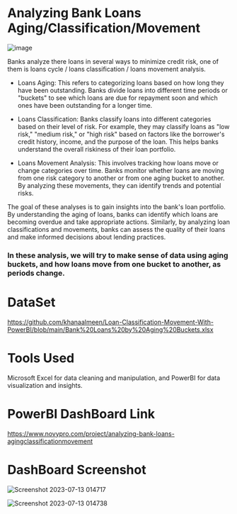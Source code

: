 # Analyzing Bank Loans Aging/Classification/Movement
![image](https://github.com/khanaalmeen/Loan-Classification-Movement/assets/106391555/355b1214-abf5-46a6-b33b-84b9b8f4e857)

Banks analyze there loans in several ways to minimize credit risk, one of them is loans cycle / loans classification / loans movement analysis.

- Loans Aging: This refers to categorizing loans based on how long they have been outstanding. Banks divide loans into different time periods or "buckets" to see which loans are due for repayment soon and which ones have been outstanding for a longer time.

- Loans Classification: Banks classify loans into different categories based on their level of risk. For example, they may classify loans as "low risk," "medium risk," or "high risk" based on factors like the borrower's credit history, income, and the purpose of the loan. This helps banks understand the overall riskiness of their loan portfolio.

- Loans Movement Analysis: This involves tracking how loans move or change categories over time. Banks monitor whether loans are moving from one risk category to another or from one aging bucket to another. By analyzing these movements, they can identify trends and potential risks.
  
The goal of these analyses is to gain insights into the bank's loan portfolio. By understanding the aging of loans, banks can identify which loans are becoming overdue and take appropriate actions. Similarly, by analyzing loan classifications and movements, banks can assess the quality of their loans and make informed decisions about lending practices.

### In these analysis, we will try to make sense of data using aging buckets, and how loans move from one bucket to another, as periods change.



# DataSet 
https://github.com/khanaalmeen/Loan-Classification-Movement-With-PowerBI/blob/main/Bank%20Loans%20by%20Aging%20Buckets.xlsx

# Tools  Used
Microsoft Excel for data cleaning and manipulation, and PowerBI for data visualization and insights.

# PowerBI DashBoard Link
https://www.novypro.com/project/analyzing-bank-loans-agingclassificationmovement

# DashBoard Screenshot

![Screenshot 2023-07-13 014717](https://github.com/khanaalmeen/Loan-Classification-Movement/assets/106391555/b999bfca-c5b6-4273-b1ce-8907540de7c5)

![Screenshot 2023-07-13 014738](https://github.com/khanaalmeen/Loan-Classification-Movement/assets/106391555/1713400c-6743-4b36-ac41-9b6c8173392d)
